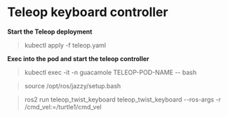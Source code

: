 # **Teleop keyboard controller**

**Start the Teleop deployment**  
> kubectl apply -f teleop.yaml

**Exec into the pod and start the teleop controller**  
> kubectl exec -it -n guacamole TELEOP-POD-NAME -- bash

> source /opt/ros/jazzy/setup.bash  

> ros2 run teleop_twist_keyboard teleop_twist_keyboard --ros-args -r /cmd_vel:=/turtle1/cmd_vel
